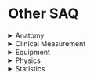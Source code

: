 # Other SAQ

<details><summary>Anatomy</summary><p>

- [2013A08 Laryngeal anatomy](anatomy/2013A08_laryngeal_anatomy.htm)
- [2014A07 Lumbar epidural anatomy](anatomy/2014A07_lumbar_epidural_anatomy.htm)
- [2014B01 Cubital fossa anatomy](anatomy/2014B01_cubital_fossa_anatomy.htm)
- [2016B09 Right internal jugular venous cannulation](anatomy/2016B09_right_internal_jugular_venous_cannulation.htm)

</p></details>

<details><summary>Clinical Measurement</summary><p>

- [1999A12 Neuromuscular monitoring - fade and post-tetanic potentiation](clinical_measurement/1999A12_neuromuscular_monitoring_fade_and_post_tetanic_potentiation.htm)
- [2008A08 Neuromuscular monitoring - diaphragm and larynx vs adductor pollicis](clinical_measurement/2008A08_neuromuscular_monitoring_diaphragm_and_larynx_vs_adductor_pollicis.htm)
- [2004A13 Renal clearance](clinical_measurement/2004A13_renal_clearance.htm)
- [2004B11 Oximetry](clinical_measurement/2004B11_oximetry.htm)
- [2005A16 Cardiac output monitoring - doppler ultrasonography](clinical_measurement/2005A16_cardiac_output_monitoring_doppler_ultrasonography.htm)
- [2010A02 Neuromuscular monitoring - methods](clinical_measurement/2010A02_neuromuscular_monitoring_methods.htm)
- [2010A15 Cardiac output monitoring - thermodilution](clinical_measurement/2010A15_cardiac_output_monitoring_thermodilution.htm)
- [2011B14 Respiratory function tests - small airway obstruction](clinical_measurement/2011B14_respiratory_function_tests_small_airway_obstruction.htm)
- [2012B09 Pulmonary artery catheter insertion - waveforms and pressures](clinical_measurement/2012B09_pulmonary_artery_catheter_insertion_waveforms_and_pressures.htm)
- [2017A10 Arterial pressure waveforms](clinical_measurement/2017A10_arterial_pressure_waveforms.htm)
- [2017A11 Respiratory flow-volume loops](clinical_measurement/2017A11_respiratory_flow_volume_loops.htm)
- [2017A15 Liver function tests](clinical_measurement/2017A15_liver_function_tests.htm)
- [2017B04 Electroencephalography in anaesthesia](clinical_measurement/2017B04_electroencephalography_in_anaesthesia.htm)
- [2018B01 Non-invasive blood pressure measurement](clinical_measurement/2018B01_non_invasive_blood_pressure_measurement.htm)
- [2019A06 Renal function tests](clinical_measurement/2019A06_renal_function_tests.htm)
- [2019A15 Pulse oximetry - sources of inaccuracy](clinical_measurement/2019A15_pulse_oximetry_sources_of_inaccuracy.htm)

</p></details>

<details><summary>Equipment</summary><p>

- [1999A05 Mercury thermometer vs thermistor, heat vs temperature](equipment/1999A05_mercury_thermometer_vs_thermistor_heat_and_temperature.htm)
- [1999B07 Clark electrode](equipment/1999B07_clark_electrode.htm)
- [2006A15 pH electrode](equipment/2006A15_ph_electrode.htm)
- [2008B09 Hygrometers and humidity](equipment/2008B09_hygrometers_and_humidity.htm)
- [2012A10 Pneumotachographs](equipment/2012A10_pneumotachographs.htm)
- [2014A03 Variable bypass vapourisers - safety features](equipment/2014A03_variable_bypass_vapourisers_safety_features.htm)
- [2014A08 Surgical diathermy](equipment/2014A08_surgical_diathermy.htm)
- [2014B04 Anaesthetic gas scavenging](equipment/2014B04_anaesthetic_gas_scavenging.htm)
- [2015B13 Fuel cell and paramagnetic oxygen analyser](equipment/2015B13_paramagnetic_oxygen_analyser.htm)
- [2015B15 Electrical safety](equipment/2015B15_electrical_safety.htm)
- [2016A01 Sidestream capnography](equipment/2016A01_sidestream_capnography.htm)
- [2017A02 Circle breathing system](equipment/2017A02_circle_breathing_system.htm)
- [2016B08 Vacuum-insulated evaporator](equipment/2016B08_vacuum_insulated_evaporator.htm)
- [2017A02 Oxygen delivery devices](equipment/2017A02_oxygen_delivery_devices.htm)
- [2017B02 Variable bypass vapouriser - function and accuracy](equipment/2017B02_variable_bypass_vapouriser_function_and_accuracy.htm)
- [2018A04 CO2 absorbents - hazards](equipment/2018A04_co2_absorbents_hazards.htm)

</p></details>

<details><summary>Physics</summary><p>

- [2010B11 Ultrasonography - physical principles](physics/2010B11_ultrasonography_physical_principles.htm)
- [2011A16 Flow physics](physics/2011A16_flow_physics.htm)
- [2013B08 Resonance and damping](physics/2013B08_resonance_and_damping.htm)

</p></details>

<details><summary>Statistics</summary><p>

- [2017A09 Sensitivity and specificity](statistics/2017A09_sensitivity_and_specificity.htm)

</p></details>
